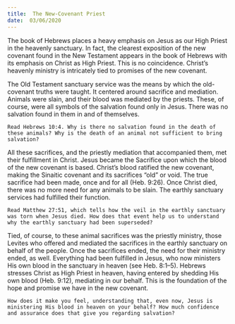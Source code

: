 ```yaml
---
title:  The New-Covenant Priest
date:  03/06/2020
---
```


The book of Hebrews places a heavy emphasis on Jesus as our High Priest in the heavenly sanctuary. In fact, the clearest exposition of the new covenant found in the New Testament appears in the book of Hebrews with its emphasis on Christ as High Priest. This is no coincidence. Christ’s heavenly ministry is intricately tied to promises of the new covenant.

The Old Testament sanctuary service was the means by which the old-covenant truths were taught. It centered around sacrifice and mediation. Animals were slain, and their blood was mediated by the priests. These, of course, were all symbols of the salvation found only in Jesus. There was no salvation found in them in and of themselves.

`Read Hebrews 10:4. Why is there no salvation found in the death of these animals? Why is the death of an animal not sufficient to bring salvation?`

All these sacrifices, and the priestly mediation that accompanied them, met their fulfillment in Christ. Jesus became the Sacrifice upon which the blood of the new covenant is based. Christ’s blood ratified the new covenant, making the Sinaitic covenant and its sacrifices “old” or void. The true sacrifice had been made, once and for all (Heb. 9:26). Once Christ died, there was no more need for any animals to be slain. The earthly sanctuary services had fulfilled their function.

`Read Matthew 27:51, which tells how the veil in the earthly sanctuary was torn when Jesus died. How does that event help us to understand why the earthly sanctuary had been superseded?`

Tied, of course, to these animal sacrifices was the priestly ministry, those Levites who offered and mediated the sacrifices in the earthly sanctuary on behalf of the people. Once the sacrifices ended, the need for their ministry ended, as well. Everything had been fulfilled in Jesus, who now ministers His own blood in the sanctuary in heaven (see Heb. 8:1–5). Hebrews stresses Christ as High Priest in heaven, having entered by shedding His own blood (Heb. 9:12), mediating in our behalf. This is the foundation of the hope and promise we have in the new covenant.

`How does it make you feel, understanding that, even now, Jesus is ministering His blood in heaven on your behalf? How much confidence and assurance does that give you regarding salvation?`